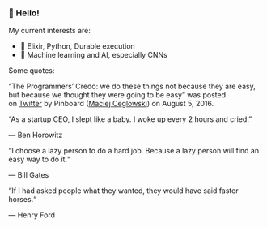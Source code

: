 <!--
**JeremyRms/JeremyRms** is a ✨ _special_ ✨ repository because its `README.md` (this file) appears on your GitHub profile.

Here are some ideas to get you started:

- 🔭 I’m currently working on ...
- 🌱 I’m currently learning ...
- 👯 I’m looking to collaborate on ...
- 🤔 I’m looking for help with ...
- 💬 Ask me about ...
- 📫 How to reach me: ...
- 😄 Pronouns: ...
- ⚡ Fun fact: ...
-->
### 🌱 Hello!

My current interests are:
- 🔭 Elixir, Python, Durable execution
- 🌱 Machine learning and AI, especially CNNs

Some quotes:

“The Programmers’ Credo: we do these things not because they are easy, but because we thought they were going to be easy” was posted on [Twitter](https://twitter.com/Pinboard/status/761656824202276864) by Pinboard ([Maciej Ceglowski](https://en.wikipedia.org/wiki/Maciej_Ceg%C5%82owski)) on August 5, 2016.

“As a startup CEO, I slept like a baby. I woke up every 2 hours and cried.”

— Ben Horowitz


“I choose a lazy person to do a hard job. Because a lazy person will find an easy way to do it.“

— Bill Gates


“If I had asked people what they wanted, they would have said faster horses.“

— Henry Ford

<!--
![Jeremy's GitHub stats](https://github-readme-stats.vercel.app/api?username=jeremyRms&count_private=true&hide=contribs&show_icons=true&theme=radical)
-->
